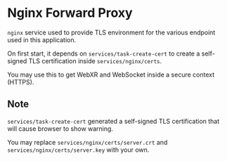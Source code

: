 # Nginx Forward Proxy

`nginx` service used to provide TLS environment for the various endpoint used in this application.

On first start, it depends on `services/task-create-cert` to create a self-signed TLS certification inside `services/nginx/certs`.

You may use this to get WebXR and WebSocket inside a secure context (HTTPS).

## Note

`services/task-create-cert` generated a self-signed TLS certification that will cause browser to show warning.

You may replace `services/nginx/certs/server.crt` and `services/nginx/certs/server.key` with your own. 
